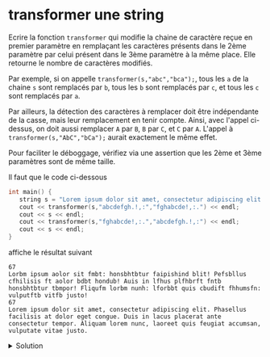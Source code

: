 # transformer une string

Ecrire la fonction `transformer` qui modifie la chaine de 
caractère reçue en premier paramètre en remplaçant les 
caractères présents dans le 2ème paramètre par celui 
présent dans le 3ème paramètre à la même place. Elle retourne 
le nombre de caractères modifiés. 

Par exemple, si on appelle `transformer(s,"abc","bca");`, tous les `a` 
de la chaine `s` sont remplacés par `b`, tous les `b` sont 
remplacés par `c`, et tous les `c` sont remplacés par `a`. 

Par ailleurs, la détection des caractères à remplacer doit 
être indépendante de la casse, mais leur remplacement en tenir
compte. Ainsi, avec l'appel ci-dessus, on doit aussi remplacer
`A` par `B`, `B` par `C`, et `C` par `A`. L'appel à
`transformer(s,"AbC","bCa");` aurait exactement le même effet. 

Pour faciliter le déboggage, vérifiez via une assertion que les 2ème et 3ème 
paramètres sont de même taille.

Il faut que le code ci-dessous

~~~cpp
int main() {
   string s = "Lorem ipsum dolor sit amet, consectetur adipiscing elit. Phasellus facilisis at dolor eget congue. Duis in lacus placerat ante consectetur tempor. Aliquam lorem nunc, laoreet quis feugiat accumsan, vulputate vitae justo.";
   cout << transformer(s,"abcdefgh.!,:","fghabcde!,:.") << endl;
   cout << s << endl;
   cout << transformer(s,"fghabcde!,:.","abcdefgh.!,:") << endl;
   cout << s << endl;
}
~~~

affiche le résultat suivant 

~~~text
67
Lorbm ipsum aolor sit fmbt: honsbhtbtur faipishind blit! Pefsbllus cfhilisis ft aolor bdbt hondub! Auis in lfhus plfhbrft fntb honsbhtbtur tbmpor! Fliqufm lorbm nunh: lforbbt quis cbudift fhhumsfn: vulputftb vitfb justo!
67
Lorem ipsum dolor sit amet, consectetur adipiscing elit. Phasellus facilisis at dolor eget congue. Duis in lacus placerat ante consectetur tempor. Aliquam lorem nunc, laoreet quis feugiat accumsan, vulputate vitae justo.
~~~

<details>
<summary>Solution</summary>

~~~cpp
#include <iostream>     // cout, endl via ostream
#include <string>       // string
#include <string_view>  // string_view
#include <cctype>       // isupper, toupper
#include <algorithm>    // transform
#include <cassert>      // assert

using namespace std;

size_t transformer(string & s,       // par référence car modifié
                   string from,      // par valeur car besoin d'une copie
                   string_view to  ) // via string_view car en lecture seulement
{
   assert(from.size() == to.size());
   size_t nb_of_changes = 0;
   transform(from.cbegin(), from.cend(),
             from.begin(), ::toupper);
   for(char& c : s) {
      size_t p = from.find(::toupper(c));
      if (p != string::npos) {
         ++nb_of_changes;
         c = isupper(c) ? ::toupper(to[p]) : ::tolower(to[p]);
      }
   }
   return nb_of_changes;
}

int main() {
   string s = "Lorem ipsum dolor sit amet, consectetur adipiscing elit. Phasellus facilisis at dolor eget congue. Duis in lacus placerat ante consectetur tempor. Aliquam lorem nunc, laoreet quis feugiat accumsan, vulputate vitae justo.";
   cout << transformer(s,"abcdefgh.!,:","hgfedcab!.:,") << endl;
   cout << s << endl;
   cout << transformer(s,"hgfedcab!.:,","abcdefgh.!,:") << endl;
   cout << s << endl;
}
~~~

</details>